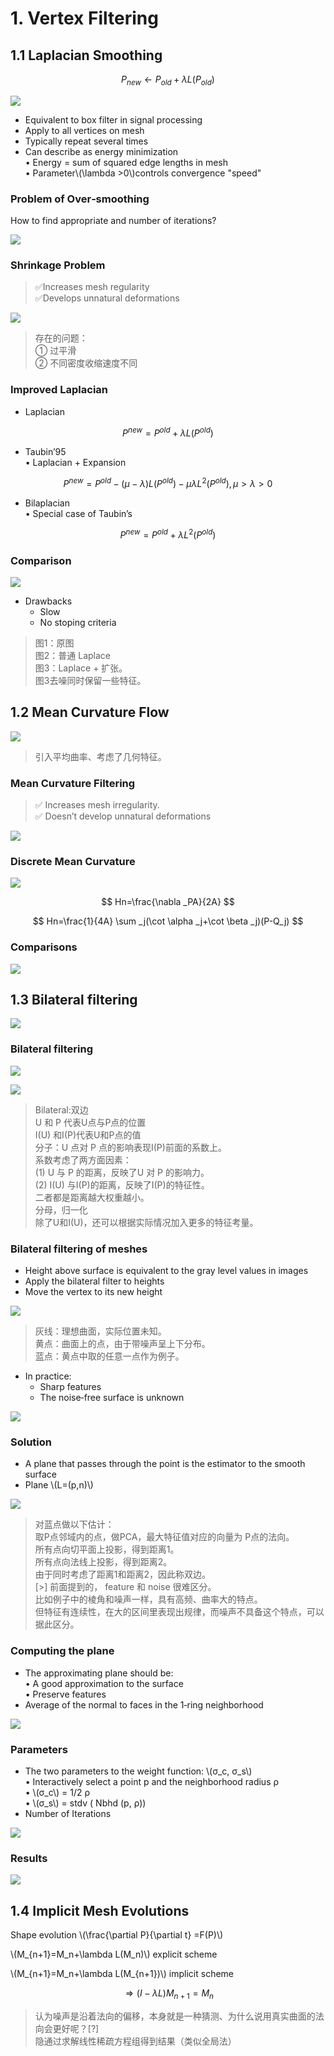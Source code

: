 # 1. Vertex Filtering    

## 1.1 Laplacian Smoothing    

$$
P_{new}\gets P_{old}+\lambda L(P_{old})
$$

![](../assets/去躁13.png)   

* Equivalent to box filter in signal processing     
* Apply to all vertices on mesh    
* Typically repeat several times     
* Can describe as energy minimization    
• Energy = sum of squared edge lengths in mesh     
• Parameter\\(\lambda >0\\)controls convergence "speed"     



### Problem of Over‐smoothing   


How to find appropriate and number of iterations?   

![](../assets/去躁14.png)   


### Shrinkage Problem     


>&#x2705;Increases mesh regularity    
>&#x2705;Develops unnatural deformations    


![](../assets/去躁15.png)   

> 存在的问题：    
① 过平滑   
② 不同密度收缩速度不同  


### Improved Laplacian   


* Laplacian   

$$
P^{new} = P^{old}+\lambda L(P^{old})
$$

* Taubin’95    
• Laplacian + Expansion     

$$
P^{new} = P^{old}-(\mu -\lambda )L(P^{old})-\mu \lambda L^2(P^{old}),\mu >\lambda >0
$$


* Bilaplacian    
• Special case of Taubin’s    

$$
P^{new} = P^{old}+\lambda L^2(P^{old})
$$


### Comparison    

![](../assets/去躁16.png)   

 - Drawbacks   
    - Slow    
    - No stoping criteria    

> 图1：原图    
图2：普通 Laplace    
图3：Laplace + 扩张。    
图3去噪同时保留一些特征。 

## 1.2 Mean Curvature Flow    

![](../assets/去躁17.png)   

> 引入平均曲率、考虑了几何特征。    

### Mean Curvature Filtering   

> &#x2705; Increases mesh irregularity.    
> &#x2705; Doesn’t develop unnatural deformations     

![](../assets/去躁18.png)   


### Discrete Mean Curvature    

![](../assets/去躁19.png)   

$$
Hn=\frac{\nabla _PA}{2A} 
$$

$$
Hn=\frac{1}{4A} \sum _j(\cot \alpha _j+\cot \beta _j)(P-Q_j)
$$


### Comparisons   

![](../assets/去躁20.png)   


## 1.3 Bilateral filtering    

![](../assets/去躁21.png)   


### Bilateral filtering    

![](../assets/去躁22.png)   

![](../assets/去躁23.png)   

> Bilateral:双边     
U 和 P 代表U点与P点的位置     
I(U) 和I(P)代表U和P点的值    
分子：U 点对 P 点的影响表现I(P)前面的系数上。     
系数考虑了两方面因素：     
(1) U 与 P 的距离，反映了U 对 P 的影响力。    
(2) I(U) 与I(P)的距离，反映了I(P)的特征性。    
二者都是距离越大权重越小。     
分母，归一化     
除了U和I(U)，还可以根据实际情况加入更多的特征考量。    

### Bilateral filtering of meshes   


 - Height above surface is equivalent to the gray level 
values in images    
 - Apply the bilateral filter to heights    
 - Move the vertex to its new height    

![](../assets/去躁25.png)   
> 灰线：理想曲面，实际位置未知。    
黄点：曲面上的点，由于带噪声呈上下分布。     
蓝点：黄点中取的任意一点作为例子。

 - In practice:   
    - Sharp features    
    - The noise‐free surface is unknown    


![](../assets/去躁26.png)   


### Solution    

 - A plane that passes through the point is the 
estimator to the smooth surface      
 - Plane \\(L=(p,n)\\)    

![](../assets/去躁27.png)   

> 对蓝点做以下估计：    
取P点邻域内的点，做PCA，最大特征值对应的向量为 P点的法向。    
所有点向切平面上投影，得到距离1。    
所有点向法线上投影，得到距离2。     
由于同时考虑了距离1和距离2，因此称双边。   
[>] 前面提到的， feature 和 noise 很难区分。     
比如例子中的棱角和噪声一样，具有高频、曲率大的特点。    
但特征有连续性，在大的区间里表现出规律，而噪声不具备这个特点，可以据此区分。     

### Computing the plane    


* The approximating plane should be:     
• A good approximation to the surface    
• Preserve features   
* Average of the normal to faces in the 1‐ring neighborhood     

![](../assets/去躁28.png)   


### Parameters   


* The two parameters to the weight function: \\(σ_c, 
σ_s\\)    
• Interactively select a  point p and the neighborhood radius ρ       
• \\(σ_c\\) = 1/2 ρ     
• \\(σ_s\\) = stdv ( Nbhd (p, ρ))    
* Number of Iterations     

![](../assets/去躁29.png)   



### Results   

![](../assets/去躁30.png)   



## 1.4 Implicit Mesh Evolutions   


Shape evolution  \\(\frac{\partial P}{\partial t} =F(P)\\)   

\\(M_{n+1}=M_n+\lambda L(M_n)\\) explicit scheme   

\\(M_{n+1}=M_n+\lambda L(M_{n+1})\\) implicit scheme   

$$
\Rightarrow (I-\lambda L)M_{n+1}=M_n
$$

> 认为噪声是沿着法向的偏移，本身就是一种猜测、为什么说用真实曲面的法向会更好呢？[?]     
隐通过求解线性稀疏方程组得到结果（类似全局法）    

